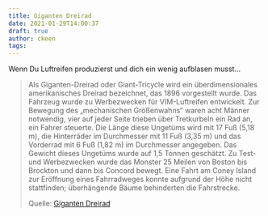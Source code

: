 ```yaml
---
title: Giganten Dreirad
date: 2021-01-29T14:00:37
draft: true
author: ckeen
tags: 
---
```


Wenn Du Luftreifen produzierst und dich ein wenig aufblasen musst...

> Als Giganten-Dreirad oder Giant-Tricycle wird ein überdimensionales
> amerikanisches Dreirad bezeichnet, das 1896 vorgestellt wurde. Das Fahrzeug
> wurde zu Werbezwecken für VIM-Luftreifen entwickelt. Zur Bewegung des
> „mechanischen Größenwahns“ waren acht Männer notwendig, vier auf jeder Seite
> trieben über Tretkurbeln ein Rad an, ein Fahrer steuerte. Die Länge diese
> Ungetüms wird mit 17 Fuß (5,18 m), die Hinterräder im Durchmesser mit 11 Fuß
> (3,35 m) und das Vorderrad mit 6 Fuß (1,82 m) im Durchmesser angegeben. Das
> Gewicht dieses Ungetüms wurde auf 1,5 Tonnen geschätzt. Zu Test- und
> Werbezwecken wurde das Monster 25 Meilen von Boston bis Brockton und dann bis
> Concord bewegt. Eine Fahrt am Coney Island zur Eröffnung eines Fahrradweges
> konnte aufgrund der Höhe nicht stattfinden; überhängende Bäume behinderten die
> Fahrstrecke.
>
> Quelle: [Giganten Dreirad](https://de.wikipedia.org/wiki/Giganten-Dreirad)
